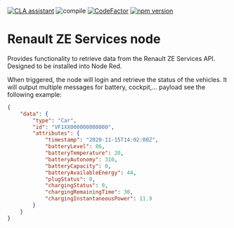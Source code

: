 [![CLA assistant](https://cla-assistant.io/readme/badge/node-red-contrib/node-red-contrib-renault-ze)](https://cla-assistant.io/node-red-contrib/node-red-contrib-renault-ze)
![compile](https://github.com/node-red-contrib/node-red-contrib-renault-ze/workflows/compile/badge.svg)
[![CodeFactor](https://www.codefactor.io/repository/github/node-red-contrib/node-red-contrib-renault-ze/badge)](https://www.codefactor.io/repository/github/node-red-contrib/node-red-contrib-renault-ze)
[![npm version](https://badge.fury.io/js/node-red-contrib-renault-ze.svg)](https://badge.fury.io/js/node-red-contrib-renault-ze)

# Renault ZE Services node

Provides functionality to retrieve data from the Renault ZE Services API. Designed to be installed into Node Red.

When triggered, the node will login and retrieve the status of the vehicles.
It will output multiple messages for battery, cockpit,... payload see the following example:

``` json
{
    "data": {
        "type": "Car",
        "id": "VF1XX000000000000",
        "attributes": {
            "timestamp": "2020-11-15T14:02:00Z",
            "batteryLevel": 86,
            "batteryTemperature": 20,
            "batteryAutonomy": 310,
            "batteryCapacity": 0,
            "batteryAvailableEnergy": 44,
            "plugStatus": 0,
            "chargingStatus": 0,
            "chargingRemainingTime": 30,
            "chargingInstantaneousPower": 11.9
        }
    }
}
```